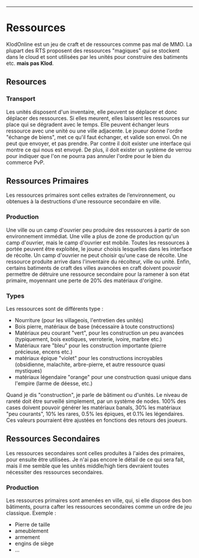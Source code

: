 ____
# Ressources
KlodOnline est un jeu de craft et de ressources comme pas mal de MMO. La plupart des RTS proposent des ressources "magiques" qui se stockent dans le cloud et sont utilisées par les unités pour construire des batiments etc. **mais pas Klod**.
## Resources
### Transport
Les unités disposent d'un inventaire, elle peuvent se déplacer et donc déplacer des ressources. Si elles meurent, elles laissent les ressources sur place qui se dégradent avec le temps. Elle peuvent échanger leurs ressource avec une unité ou une ville adjacente. Le joueur donne l'ordre "échange de biens", met ce qu'il faut échanger, et valide son envoi. On ne peut que envoyer, et pas prendre. Par contre il doit exister une interface qui montre ce qui nous est envoyé. 
De plus, il doit exister un système de verrou pour indiquer que l'on ne pourra pas annuler l'ordre pour le bien du commerce PvP.
## Ressources Primaires
Les ressources primaires sont celles extraites de l’environnement, ou obtenues à la destructions d'une ressource secondaire en ville.
### Production
Une ville ou un camp d'ouvrier peu produire des ressources à partir de son environnement immédiat. Une ville a plus de zone de production qu'un camp d'ouvrier, mais le camp d'ouvrier est mobile. Toutes les ressources à portée peuvent être exploitée, le joueur choisis lesquelles dans les interface de récolte. Un camp d'ouvrier ne peut choisir qu'une case de récolte.
Une ressource produite arrive dans l'inventaire du récolteur, ville ou unité.
Enfin, certains batiments de craft des villes avancées en craft doivent pouvoir permettre de détruire une ressource secondaire pour la ramener à son état primaire, moyennant une perte de 20% des matériaux d'origine.
### Types
Les ressources sont de différents type : 
 - Nourriture (pour les villageois, l'entretien des unités)
 - Bois pierre, matériaux de base (nécessaire à toute constructions)
 - Matériaux peu courant "vert", pour les construction un peu avancées (typiquement, bois exotiques, verroterie, ivoire, marbre etc.)
 - Matériaux rare "bleu" pour les construction importante (pierre précieuse, encens etc.)
 - matériaux épique "violet" pour les constructions incroyables (obsidienne, malachite, arbre-pierre, et autre ressource quasi mystiques)
 - matériaux légendaire "orange" pour une construction quasi unique dans l'empire (larme de déesse, etc.)

Quand je dis "construction", je parle de bâtiment ou d'unités.
Le niveau de rareté doit être surveillé simplement, par un système de nodes. 100% des cases doivent pouvoir générer les matériaux banals, 30% les matériaux "peu courants", 10% les rares, 0.5% les épiques, et 0.1% les légendaires. Ces valeurs pourraient être ajustées en fonctions des retours des joueurs.
## Ressources Secondaires
Les ressources secondaires sont celles produites à l'aides des primaires, pour ensuite être utilisées. Je n'ai pas encore le détail de ce qui sera fait, mais il me semble que les unités middle/high tiers devraient toutes nécessiter des ressources secondaires.
### Production
Les ressources primaires sont amenées en ville, qui, si elle dispose des bon bâtiments, pourra cafter les ressources secondaires comme un ordre de jeu classique.
Exemple : 
 - Pierre de taille
 - ameublement
 - armement
 - engins de siège
 - ...